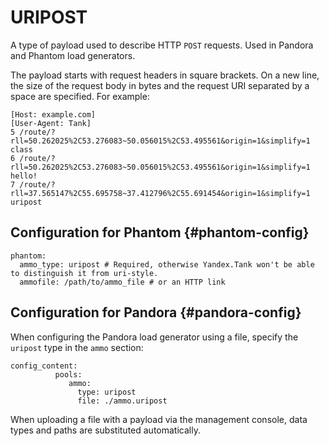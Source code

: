 # URIPOST

A type of payload used to describe HTTP `POST` requests. Used in Pandora and Phantom load generators.

The payload starts with request headers in square brackets. On a new line, the size of the request body in bytes and the request URI separated by a space are specified. For example:

```
[Host: example.com]
[User-Agent: Tank]
5 /route/?rll=50.262025%2C53.276083~50.056015%2C53.495561&origin=1&simplify=1
class
6 /route/?rll=50.262025%2C53.276083~50.056015%2C53.495561&origin=1&simplify=1
hello!
7 /route/?rll=37.565147%2C55.695758~37.412796%2C55.691454&origin=1&simplify=1
uripost
```

## Configuration for Phantom {#phantom-config}

```
phantom:
  ammo_type: uripost # Required, otherwise Yandex.Tank won't be able to distinguish it from uri-style.
  ammofile: /path/to/ammo_file # or an HTTP link
```

## Configuration for Pandora {#pandora-config}

When configuring the Pandora load generator using a file, specify the `uripost` type in the `ammo` section:

```
config_content:
          pools:
             ammo:
               type: uripost
               file: ./ammo.uripost
```

When uploading a file with a payload via the management console, data types and paths are substituted automatically.